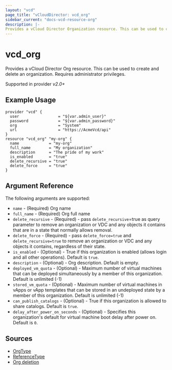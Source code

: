 ```yaml
---
layout: "vcd"
page_title: "vCloudDirector: vcd_org"
sidebar_current: "docs-vcd-resource-org"
description: |-
Provides a vCloud Director Organization resource. This can be used to create and delete an organization.
---
```


# vcd\_org

Provides a vCloud Director Org resource. This can be used to create and delete an organization.
Requires administrator privileges.

Supported in provider *v2.0+*

## Example Usage

```
provider "vcd" {
  user                 = "${var.admin_user}"
  password             = "${var.admin_password}"
  org                  = "System"
  url                  = "https://AcmeVcd/api"
}
resource "vcd_org" "my-org" {
  name             = "my-org"
  full_name        = "My organization"
  description      = "The pride of my work"
  is_enabled       = "true"
  delete_recursive = "true"
  delete_force     = "true"
}
```

## Argument Reference

The following arguments are supported:

* `name` - (Required) Org name
* `full_name` - (Required) Org full name
* `delete_recursive` - (Required) - pass `delete_recursive`=true as query parameter to remove an organization or VDC and any objects it contains that are in a state that normally allows removal.
* `delete_force` - (Required) - pass `delete_force=true` and `delete_recursive=true` to remove an organization or VDC and any objects it contains, regardless of their state.
* `is_enabled` - (Optional) - True if this organization is enabled (allows login and all other operations). Default is `true`.
* `description` - (Optional) - Org description. Default is empty.
* `deployed_vm_quota` - (Optional) - Maximum number of virtual machines that can be deployed simultaneously by a member of this organization. Default is unlimited (-1)
* `stored_vm_quota` - (Optional) - Maximum number of virtual machines in vApps or vApp templates that can be stored in an undeployed state by a member of this organization. Default is unlimited (-1)
* `can_publish_catalogs` - (Optional) - True if this organization is allowed to share catalogs. Default is `true`.
* `delay_after_power_on_seconds` - (Optional) - Specifies this organization's default for virtual machine boot delay after power on. Default is `0`.

## Sources

* [OrgType](https://code.vmware.com/apis/287/vcloud#/doc/doc/types/OrgType.html)
* [ReferenceType](https://code.vmware.com/apis/287/vcloud#/doc/doc/types/ReferenceType.html)
* [Org deletion](https://code.vmware.com/apis/287/vcloud#/doc/doc/operations/DELETE-Organization.html)
